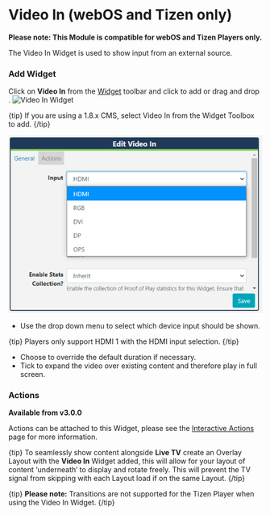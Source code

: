 <!--toc=widgets-->

# Video In (webOS and Tizen only)

**Please note: This Module is compatible for webOS and Tizen Players only.**

The Video In Widget is used to show input from an external source.

### Add Widget

Click on **Video In** from the  [Widget](layouts_widgets.html)  toolbar and click to add or drag and drop . ![Video In Widget](img/v2_media_videoin_widget.png)

{tip}
If you are using a 1.8.x CMS, select Video In from the Widget Toolbox to add. 
{/tip}

![Add Video In](img/v3_media_video_in.png)

- Use the drop down menu to select which device input should be shown.

{tip}
Players only support HDMI 1 with the HDMI input selection.
{/tip}

- Choose to override the default duration if necessary.
- Tick to expand the video over existing content and therefore play in full screen.

### Actions 

**Available from v3.0.0**

Actions can be attached to this Widget, please see the [Interactive Actions](layouts_interactive_actions.html)  page for more information.

{tip}
To seamlessly show content alongside **Live TV** create an Overlay Layout with the **Video In** Widget added, this will allow for your layout of content ‘underneath’ to display and rotate freely. This will prevent the TV signal from skipping with each Layout load if on the same Layout.
{/tip}

{tip}
**Please note:** Transitions are not supported for the Tizen Player when using the Video In Widget.
{/tip}